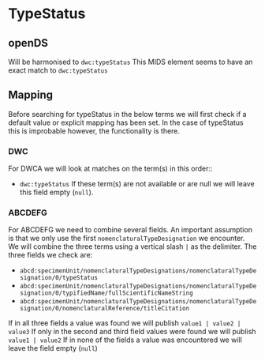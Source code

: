 # TypeStatus

## openDS
Will be harmonised to `dwc:typeStatus`
This MIDS element seems to have an exact match to `dwc:typeStatus`

## Mapping
Before searching for typeStatus in the below terms we will first check if a default value or explicit mapping has been set.
In the case of typeStatus this is improbable however, the functionality is there.

### DWC
For DWCA we will look at matches on the term(s) in this order::
- `dwc:typeStatus`
If these term(s) are not available or are null we will leave this field empty (`null`).

### ABCDEFG
For ABCDEFG we need to combine several fields.
An important assumption is that we only use the first `nomenclaturalTypeDesignation` we encounter.
We will combine the three terms using a vertical slash `|` as the delimiter.
The three fields we check are:
- `abcd:specimenUnit/nomenclaturalTypeDesignations/nomenclaturalTypeDesignation/0/typeStatus`
- `abcd:specimenUnit/nomenclaturalTypeDesignations/nomenclaturalTypeDesignation/0/typifiedName/fullScientificNameString`
- `abcd:specimenUnit/nomenclaturalTypeDesignations/nomenclaturalTypeDesignation/0/nomenclaturalReference/titleCitation`

If in all three fields a value was found we will publish `value1 | value2 | value3`
If only in the second and third field values were found we will publish `value1 | value2`
If in none of the fields a value was encountered we will leave the field empty (`null`)

